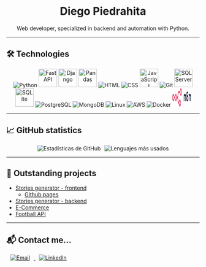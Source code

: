 <h1 align="center">Diego Piedrahita</h1>

<p align="center">
  Web developer, specialized in backend and automation with Python.
</p>

---

## 🛠️ Technologies

<p align="center">
  <img src="https://img.icons8.com/color/48/python.png" title="Python">
  <img src="https://cdn.jsdelivr.net/gh/devicons/devicon@latest/icons/fastapi/fastapi-original.svg" width="48" height="48" title="FastAPI">
  <img src="https://cdn.jsdelivr.net/gh/devicons/devicon@latest/icons/django/django-plain.svg" width="48" height="48" title="Django">
  <img src="https://cdn.jsdelivr.net/gh/devicons/devicon@latest/icons/pandas/pandas-original.svg" width="48" height="48" title="Pandas">
  <img src="https://img.icons8.com/color/48/html-5.png" title="HTML">
  <img src="https://img.icons8.com/color/48/css3.png" title="CSS">
  <img src="https://cdn.jsdelivr.net/gh/devicons/devicon@latest/icons/javascript/javascript-original.svg" width="48" height="48" title="JavaScript">
  <img src="https://img.icons8.com/color/48/git.png" title="Git">
  <img src="https://cdn.jsdelivr.net/gh/devicons/devicon@latest/icons/microsoftsqlserver/microsoftsqlserver-original.svg" width="48" height="48" title="SQL Server">
  <img src="https://cdn.jsdelivr.net/gh/devicons/devicon@latest/icons/sqlite/sqlite-original.svg" width="48" height="48" title="SQLite">
  <img src="https://img.icons8.com/color/48/postgreesql.png" title="PostgreSQL">
  <img src="https://img.icons8.com/color/48/mongodb.png" title="MongoDB">
  <img src="https://img.icons8.com/color/48/linux.png" title="Linux">
  <img src="https://img.icons8.com/color/48/amazon-web-services.png" title="AWS">
  <img src="https://img.icons8.com/color/48/docker.png" title="Docker">
  <img src="https://raw.githubusercontent.com/n8n-io/n8n/master/assets/n8n-logo.png" width="48" height="48" title="n8n">
</p>

---

## 📈 GitHub statistics

<p align="center" style="display: flex; justify-content: center; gap: 10px;">
  <img src="https://github-readme-stats.vercel.app/api?username=DiegoPta&show_icons=true&theme=tokyonight" alt="Estadísticas de GitHub">
  <img src="https://github-readme-stats.vercel.app/api/top-langs/?username=DiegoPta&layout=compact&theme=tokyonight" alt="Lenguajes más usados">
</p>

---

## 🚀 Outstanding projects

- [Stories generator - frontend](https://github.com/DiegoPta/stories-generator-frontend)
    - [Github pages](https://diegopta.github.io/stories-generator-frontend)
- [Stories generator - backend](https://github.com/DiegoPta/stories-generator-backend)
- [E-Commerce](https://github.com/DiegoPta/DPShop)
- [Football API](https://github.com/DiegoPta/football-api)

---

## 📬 Contact me...
<p>
  <a href="mailto:diego.fdopiar@gmail.com">
    <img src="https://img.icons8.com/color/48/gmail-new.png" alt="Email" style="margin: 0 10px;">
  </a>
  <a href="https://linkedin.com/in/diego-fernando-piedrahita-arango-30a1661a4/">
    <img src="https://img.icons8.com/color/48/linkedin.png" alt="LinkedIn" style="margin: 0 10px;">
  </a>
</p>
